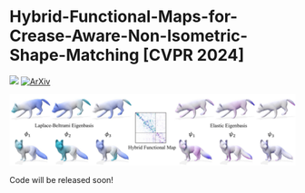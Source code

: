 # Hybrid-Functional-Maps-for-Crease-Aware-Non-Isometric-Shape-Matching [CVPR 2024]
<a href='https://xieyizheng.github.io/hfm/'><img src='https://img.shields.io/badge/Project-Page-green'></a>  [![ArXiv](https://img.shields.io/badge/arXiv-2312.03678-b31b1b.svg)](https://arxiv.org/abs/2312.03678)

![](assets/teaser.jpg)

Code will be released soon!
